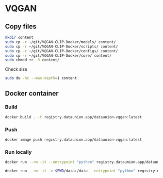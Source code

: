 # VQGAN

## Copy files

```bash
mkdir content
sudo cp -r ~/git/VQGAN-CLIP-Docker/models/ content/
sudo cp -r ~/git/VQGAN-CLIP-Docker/scripts/ content/
sudo cp -r ~/git/VQGAN-CLIP-Docker/configs/ content/
sudo cp -r ~/git/VQGAN-CLIP-Docker/core/ content/
sudo chmod +r -R content/
```
Check size

```bash
sudo du -hc --max-depth=1 content
```

## Docker container

### Build

```bash
docker build . -t registry.dataunion.app/dataunion-vqgan:latest
```
### Push

```bash
docker image push registry.dataunion.app/dataunion-vqgan:latest
```

### Run locally

```bash
docker run --rm -it --entrypoint "python" registry.dataunion.app/dataunion-vqgan /app/algorithm.py

docker run --rm -it -v $PWD/data:/data --entrypoint "python" registry.dataunion.app/dataunion-vqgan
```